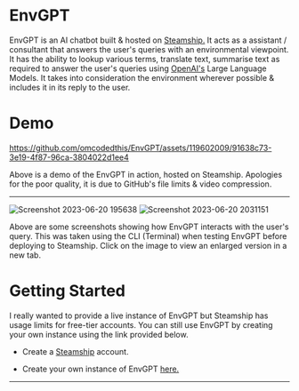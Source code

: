 # EnvGPT
EnvGPT is an AI chatbot built & hosted on [Steamship.](https://www.steamship.com/) It acts as a assistant / consultant that answers the user's queries with an environmental viewpoint. It has the ability to lookup various terms, translate text, summarise text as required to answer the user's queries using [OpenAI's](https://openai.com/) Large Language Models. It takes into consideration the environment wherever possible & includes it in its reply to the user.

# Demo


https://github.com/omcodedthis/EnvGPT/assets/119602009/91638c73-3e19-4f87-96ca-3804022d1ee4

Above is a demo of the EnvGPT in action, hosted on Steamship. Apologies for the poor quality, it is due to GitHub's file limits & video compression.

----------------------------------------------------------------------------------------------------------------------------------------------------------------------------------------------------------------------------
![Screenshot 2023-06-20 195638](https://github.com/omcodedthis/EnvGPT/assets/119602009/0a533c94-a6c8-4137-8cb2-c18fd528bd7f)
![Screenshot 2023-06-20 2031151](https://github.com/omcodedthis/EnvGPT/assets/119602009/789504b6-5909-4b59-a0db-ea4147fe037b)


Above are some screenshots showing how EnvGPT interacts with the user's query. This was taken using the CLI (Terminal) when testing EnvGPT before deploying to Steamship. Click on the image to view an enlarged version in a new tab.

# Getting Started
I really wanted to provide a live instance of EnvGPT but Steamship has usage limits for free-tier accounts. You can still use EnvGPT by creating your own instance using the link provided below.

* Create a [Steamship](https://www.steamship.com/) account.
  
* Create your own instance of EnvGPT [here.](https://steamship.com/packages/envgpt-bot)

----------------------------------------------------------------------------------------------------------------------------------------------------------------------------------------------------------------------------
